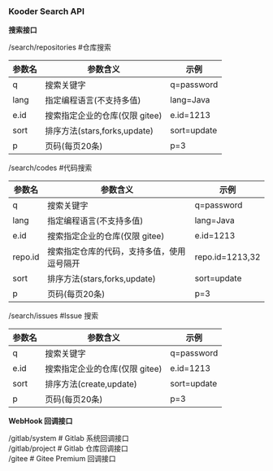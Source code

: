 ### Kooder Search API

**搜索接口**

/search/repositories  #仓库搜索  

|参数名 |参数含义  | 示例|
--- | --- | ---
|q|搜索关键字|q=password|
|lang|指定编程语言(不支持多值)|lang=Java|
|e.id|搜索指定企业的仓库(仅限 gitee)|e.id=1213|
|sort|排序方法(stars,forks,update)|sort=update|
|p|页码(每页20条)|p=3|

/search/codes         #代码搜索  

|参数名 |参数含义  | 示例|
--- | --- | ---
|q|搜索关键字|q=password|
|lang|指定编程语言(不支持多值)|lang=Java|
|e.id|搜索指定企业的仓库(仅限 gitee)|e.id=1213|
|repo.id|搜索指定仓库的代码，支持多值，使用逗号隔开|repo.id=1213,32|
|sort|排序方法(stars,forks,update)|sort=update|
|p|页码(每页20条)|p=3|

/search/issues        #Issue 搜索

|参数名 |参数含义  | 示例|
--- | --- | ---
|q|搜索关键字|q=password|
|e.id|搜索指定企业的仓库(仅限 gitee)|e.id=1213|
|sort|排序方法(create,update)|sort=update|
|p|页码(每页20条)|p=3|


**WebHook 回调接口**

/gitlab/system   # Gitlab 系统回调接口  
/gitlab/project  # Gitlab 仓库回调接口  
/gitee           # Gitee Premium 回调接口
